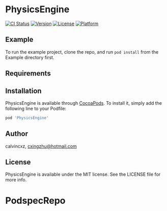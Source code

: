 # PhysicsEngine

[![CI Status](https://img.shields.io/travis/calvincxz/PhysicsEngine.svg?style=flat)](https://travis-ci.org/calvincxz/PhysicsEngine)
[![Version](https://img.shields.io/cocoapods/v/PhysicsEngine.svg?style=flat)](https://cocoapods.org/pods/PhysicsEngine)
[![License](https://img.shields.io/cocoapods/l/PhysicsEngine.svg?style=flat)](https://cocoapods.org/pods/PhysicsEngine)
[![Platform](https://img.shields.io/cocoapods/p/PhysicsEngine.svg?style=flat)](https://cocoapods.org/pods/PhysicsEngine)

## Example

To run the example project, clone the repo, and run `pod install` from the Example directory first.

## Requirements

## Installation

PhysicsEngine is available through [CocoaPods](https://cocoapods.org). To install
it, simply add the following line to your Podfile:

```ruby
pod 'PhysicsEngine'
```

## Author

calvincxz, cxingzhu@hotmail.com

## License

PhysicsEngine is available under the MIT license. See the LICENSE file for more info.
# PodspecRepo
